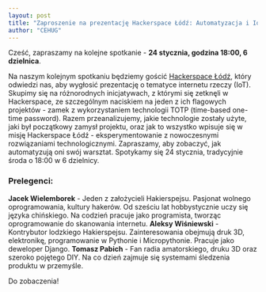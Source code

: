 ```yaml
---
layout: post
title: "Zaproszenie na prezentację Hackerspace Łódź: Automatyzacja i IoT w praktyce.  24.01.2024"
author: "CEHUG"
---
```

Cześć,
zapraszamy na kolejne spotkanie - **24 stycznia, godzina 18:00, 6 dzielnica**.

Na naszym kolejnym spotkaniu będziemy gościć [Hackerspace Łódź](https://lodz.hackerspace.pl/), który odwiedzi nas, aby wygłosić prezentację o tematyce internetu rzeczy (IoT). Skupimy się na różnorodnych inicjatywach, z którymi się zetknęli w Hackerspace, ze szczególnym naciskiem na jeden z ich flagowych projektów - zamek z wykorzystaniem technologii TOTP (time-based one-time password). Razem przeanalizujemy, jakie technologie zostały użyte, jaki był początkowy zamysł projektu, oraz jak to wszystko wpisuje się w misję Hackerspace Łódź - eksperymentowanie z nowoczesnymi rozwiązaniami technologicznymi. Zapraszamy, aby zobaczyć, jak automatyzują oni swój warsztat.
Spotykamy się 24 stycznia, tradycyjnie środa o 18:00 w 6 dzielnicy.

### Prelegenci:
**Jacek Wielemborek** - Jeden z założycieli Hakierspejsu. Pasjonat wolnego oprogramowania, kultury hakerów. Od sześciu lat hobbystycznie uczy się języka chińskiego. Na codzień pracuje jako programista, tworząc oprogramowanie do skanowania internetu.
**Aleksy Wiśniewski** - Kontrybutor lodzkiego Hakierspejsu. Zainteresowania obejmują druk 3D, elektronikę, programowanie w Pythonie i Micropythonie. Pracuje jako deweloper Django.
**Tomasz Pabich** - Fan radia amatorskiego, druku 3D oraz szeroko pojętego DIY. Na co dzień zajmuje się systemami śledzenia produktu w przemyśle.

Do zobaczenia!

